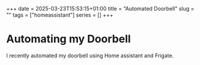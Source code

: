 +++ 
date = 2025-03-23T15:53:15+01:00
title = "Automated Doorbell"
slug = ""
tags = ["homeassistant"]
series = []
+++


# Automating my Doorbell

I recently automated my doorbell using Home assistant and Frigate.


